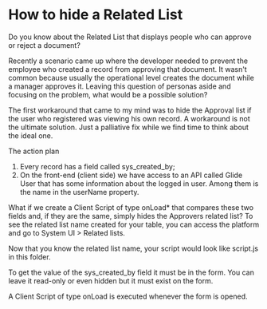 
# How to hide a Related List

Do you know about the Related List that displays people who can approve or reject a document?

Recently a scenario came up where the developer needed to prevent the employee who created a record from approving that document.
It wasn't common because usually the operational level creates the document while a manager approves it.
Leaving this question of personas aside and focusing on the problem, what would be a possible solution?

The first workaround that came to my mind was to hide the Approval list if the user who registered was viewing his own record.
A workaround is not the ultimate solution. Just a palliative fix while we find time to think about the ideal one.

The action plan

1) Every record has a field called sys_created_by;
2) On the front-end (client side) we have access to an API called Glide User that has some information about the logged in user. Among them is the name in the userName property.

What if we create a Client Script of type onLoad* that compares these two fields and, if they are the same, simply hides the Approvers related list?
To see the related list name created for your table, you can access the platform and go to System UI > Related lists.


Now that you know the related list name, your script would look like script.js in this folder.

To get the value of the sys_created_by field it must be in the form. You can leave it read-only or even hidden but it must exist on the form.

A Client Script of type onLoad is executed whenever the form is opened.